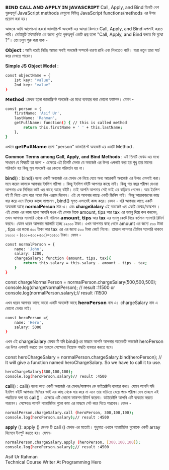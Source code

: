 

𝗕𝗜𝗡𝗗 𝗖𝗔𝗟𝗟 𝗔𝗡𝗗 𝗔𝗣𝗣𝗟𝗬 𝗜𝗡 𝗝𝗔𝗩𝗔𝗦𝗖𝗥𝗜𝗣𝗧
Call, Apply, and Bind তিনটি বেশ গুরুত্বপূর্ন  JavaScript methods যেগুলো বিভিন্ন  JavaScript functions/methods  এর উপর প্রয়োগ করা হয়। 

আজকে আমি আলোচনা করবো জাভাস্ক্রিপ্ট অবজেক্ট এর আমরা কিভাবে Call, Apply, and Bind এপলাই করতে পারি। মোটামুটি ইন্টারভিউ এর জন্যে খুবই গুরুত্বপূর্ন  একটি প্রশ্ন হলো "Call, Apply, and Bind বলতে  কি বুঝো ?"। তো চলুন শুরু করা যাক -

𝗢𝗯𝗷𝗲𝗰𝘁 : আমি ধরেই নিচ্ছি আমরা সবাই অবজেক্ট সম্পর্কে ধারণা রাখি এবং লিখতেও পারি। যারা নতুন তারা সার্চ করে দেখতে পারেন। 

𝐒𝐢𝐦𝐩𝐥𝐞 𝐉𝐒 𝐎𝐛𝐣𝐞𝐜𝐭 𝐌𝐨𝐝𝐞𝐥 :
```bash
const objectName = {
    1st key: "value",
    2nd key: "value"
}
```


𝗠𝗲𝘁𝗵𝗼𝗱 :মেথড হলো জাভাস্ক্রিপ্ট অবজেক্ট এর মধ্যে ব্যবহার করা কোনো ফাঙ্কশন। যেমন -
```bash
const person = {
    firstName: 'Asif Ur',
    lastName: 'Rahman',
    getFullName: function() { // this is called method
        return this.firstName + ' ' + this.lastName;
    },
}
```


এখানে 𝗴𝗲𝘁𝗙𝘂𝗹𝗹𝗡𝗮𝗺𝗲 হলো "person" জাভাস্ক্রিপ্ট অবজেক্ট এর একটি Method .

𝐂𝐨𝐦𝐦𝐨𝐧 𝐓𝐞𝐫𝐦𝐬 𝐚𝐦𝐨𝐧𝐠 𝐂𝐚𝐥𝐥, 𝐀𝐩𝐩𝐥𝐲, 𝐚𝐧𝐝 𝐁𝐢𝐧𝐝 𝐌𝐞𝐭𝐡𝐨𝐝𝐬  :
এই তিনটি মেথড এর মধ্যে সাধারণ যে বিষয়টি তা হলো - এক্ষেত্রে এই তিনটি মেথড যে অবজেক্ট এর  উপর এপলাই করা হয় শুধু তার মানের পরিবর্তন হয় কিন্তু  মূল অবজেক্ট এর কোনো পরিবর্তন হয় না। 

𝐛𝐢𝐧𝐝() : bind() হলো একটি অবজেক্ট এর মেথড কে নিয়ে যেয়ে অন্য আরেকটি অবজেক্ট এর উপর এপলাই করা। 
মনে করেন কালকে আপনার ইংলিশ পরীক্ষা । কিন্তু ইংলিশ বইটি  আপনার কাছে নাই। কিন্তু গত বছর পরীক্ষা দেওয়া  আপনার এক সিনিয়র ভাই এর কাছে আছে বইটি। তাই আপনি আপনার সেই ভাই এর বাড়িতে গেলেন। আর ইংলিশ বই টি নিয়ে এসে পরে পরের দিন এক্সাম দিলেন। 
এই যে আপনার কাছে একটি জিনিস নাই। কিন্তু আরেকজনের কাছ  ধার করে এনে নিজের কাজে লাগলেন , bind() মূলত  এভাবেই কাজ করে। 
যেমন -
ধরি আপনার কাছে একটি অবজেক্ট আছে 𝐧𝐨𝐫𝐦𝐚𝐥𝐏𝐞𝐫𝐬𝐨𝐧  নাম এ। এবং 𝐜𝐡𝐚𝐫𝐠𝐞𝐒𝐚𝐥𝐚𝐫𝐲 এই অবজেক্ট এর একটি মেথড/ফাঙ্কশন । এই মেথড এর কাজ হলো আপনি যখন এই মেথড টাকে amount, tips আর  tax এর ভ্যালু দিয়ে কল করবেন, তখন  আপনার স্যালারি থেকে ওই পরিমান 𝗮𝗺𝗼𝘂𝗻𝘁, 𝘁𝗶𝗽𝘀 আর  𝐭𝐚𝐱 এর ভ্যালু কেটে নিয়ে বর্তমান স্যালারি রিটার্ন করবে। যেমন ধরেন আপনার স্যালারি হচ্ছে ১২০০০ টাকা। এখন আপনার কাছ থেকে amount এর জন্যে ৫০০ টাকা , tips এর জন্যে ৫০০ টাকা  আর  tax এর এর জন্যে ৫০০ টাকা কেটে নিলো। তাহলে আপনার টোটাল স্যালারি থাকবে ১২০০০ - (৫০০+৫০০+৫০০)=১১৫০০ টাকা। যেমন -

```bash
const normalPerson = {
    name: 'John',
    salary: 1200,
    chargeSalary: function (amount, tips, tax){
        return this.salary = this.salary - amount - tips - tax; 
    }
}
```

const chargeNormalPerson = normalPerson.chargeSalary(500,500,500);
console.log(chargeNormalPerson); // result :11500
or 
console.log(normalPerson.salary);// result :11500

এখন ধরেন আপনার কাছে আরো  একটি অবজেক্ট আছে 𝗵𝗲𝗿𝗼𝗣𝗲𝗿𝘀𝗼𝗻 নাম এ।  chargeSalary নাম এ কোনো মেথড নাই। 

```bash
const heroPerson ={
    name: 'Hero',
    salary: 5000
}

```

এখন এই chargeSalary   মেথড টি  যদি bind()এর মাদ্ধমে  আপনি আপনার আরেকটি অবজেক্ট heroPerson এর উপর এপলাই করতে চান তাহলে সেক্ষেত্রে নিম্নোক্ত পদ্ধতি ব্যবহার করতে হবে। 

const heroChargeSalary = normalPerson.chargeSalary.bind(heroPerson);
// It will give a function named heroChargeSalary. So we have to call it to use.
```bash
heroChargeSalary(300,100,100);
console.log(heroPerson.salary)// result :4500
```


𝐜𝐚𝐥𝐥() : call() হলো অন্য একটি অবজেক্ট এর  মেথড/ফাঙ্কশন  কে ডাইরেক্টলি ব্যবহার করা। যেমন আপনি যদি ইংলিশ বইটি আপনার সিনিয়র ভাই এর কাছ থেকে ধার করে না এনে তার বাড়িতে যেয়ে পড়ে পরীক্ষা দেন তাহলে এই পদ্ধতিকে বলা হয় call()। এক্ষেত্রে এটি কোনো ফাঙ্কশন রিটার্ন করেনা। ডাইরেক্টলি আপনি এটি ব্যবহার করতে পারবেন। সেক্ষেত্রে আপনি প্যারামিটার গুলো  কমা এর মাদ্ধমে সেট করে দিতে পারবেন। যেমন -
```bash
normalPerson.chargeSalary.call (heroPerson, 300,100,100);
console.log(heroPerson.salary);// result :4500
```



𝐚𝐩𝐩𝐥𝐲 (): apply () মেথড টি call () মেথড এর মতোই। শুধুমাত্র এখানে প্যারামিটার গুলোকে একটি array হিসেবে ইনপুট করতে হয়। যেমন-

```bash
normalPerson.chargeSalary.apply (heroPerson, [300,100,100]);
console.log(heroPerson.salary);// result :4500

```

Asif Ur Rahman   
Technical Course Writer At Programming Hero
















